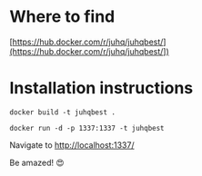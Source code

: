 # Where to find

[https://hub.docker.com/r/juhq/juhqbest/](https://hub.docker.com/r/juhq/juhqbest/])

# Installation instructions

`docker build -t juhqbest .`

`docker run -d -p 1337:1337 -t juhqbest`

Navigate to [http://localhost:1337/](http://localhost:1337/)

Be amazed! 😍


